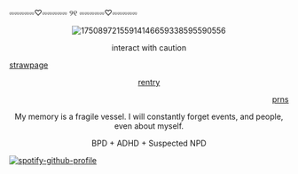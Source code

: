  ⏔⏔⏔⏔⏔♡⏔⏔⏔⏔⏔ ୨୧ ⏔⏔⏔⏔⏔♡⏔⏔⏔⏔⏔  <p align="center">![17508972155914146659338595590556](https://github.com/user-attachments/assets/574e3dc0-0112-4c6d-9846-0bf93041c3ba)





 <p align="center"> interact with caution
 

  [strawpage](https://paperpuppeteer.straw.page) <p align="center"> [rentry](https://rentry.co/cartoonia) <p align="right"> [prns](https://en.pronouns.page/@paperpuppeteer)



<p align="center"> My memory is a fragile vessel. I will constantly forget events, and people, even about myself.

<p align="center"> BPD + ADHD + Suspected NPD

[![spotify-github-profile](https://spotify-github-profile.kittinanx.com/api/view?uid=31ocx5nuhqpzhylmbpjmm5t6cubm&cover_image=true&theme=novatorem&show_offline=true&background_color=121212&interchange=true&bar_color=0095ff&bar_color_cover=false)](https://spotify-github-profile.kittinanx.com/api/view?uid=31ocx5nuhqpzhylmbpjmm5t6cubm&redirect=true)
